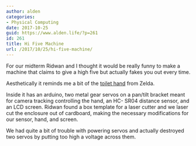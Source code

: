 ```yaml
---
author: alden
categories:
- Physical Computing
date: 2017-10-25
guid: https://www.alden.life/?p=261
id: 261
title: Hi Five Machine
url: /2017/10/25/hi-five-machine/
---
```


For our midterm Ridwan and I thought it would be really funny to make a machine that claims to give a high five but actually fakes you out every time.



Aesthetically it reminds me a bit of the [toilet hand](http://www.goombastomp.com/wp-content/uploads/2016/01/zlCfzTDIfO8jrA4bnw.jpg) from Zelda.

Inside it has an arduino, two metal gear servos on a pan/tilt bracket meant for camera tracking controlling the hand, an HC- SR04 distance sensor, and an LCD screen. Ridwan found a box template for a laser cutter and we laser cut the enclosure out of cardboard, making the necessary modifications for our sensor, hand, and screen.

We had quite a bit of trouble with powering servos and actually destroyed two servos by putting too high a voltage across them.

&nbsp;
